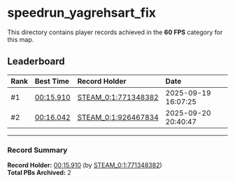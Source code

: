 # speedrun_yagrehsart_fix

This directory contains player records achieved in the **60 FPS** category for this map.

## Leaderboard

| Rank | Best Time | Record Holder | Date                |
| :--- | :-------- | :------------ | :------------------ |
| #1   | [00:15.910](./00015910_STEAM_0_1_771348382_20250919-160725.zip) | [STEAM_0:1:771348382](https://speedrun16.com/profile/STEAM_0:1:771348382)   | 2025-09-19 16:07:25 |
| #2   | [00:16.042](./00016042_STEAM_0_1_926467834_20250920-204047.zip) | [STEAM_0:1:926467834](https://speedrun16.com/profile/STEAM_0:1:926467834)   | 2025-09-20 20:40:47 |

---

### Record Summary
**Record Holder:** [00:15.910](./00015910_STEAM_0_1_771348382_20250919-160725.zip) (by [STEAM_0:1:771348382](https://speedrun16.com/profile/STEAM_0:1:771348382))  
**Total PBs Archived:** 2